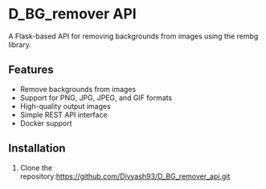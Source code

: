 # D_BG_remover API

A Flask-based API for removing backgrounds from images using the rembg library.

## Features

- Remove backgrounds from images
- Support for PNG, JPG, JPEG, and GIF formats
- High-quality output images
- Simple REST API interface
- Docker support

## Installation

1. Clone the repository:https://github.com/Divyash93/D_BG_remover_api.git

